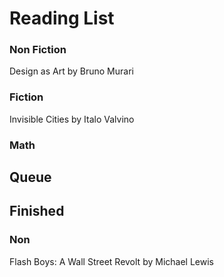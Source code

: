 # Reading List


### Non Fiction



Design as Art by Bruno Murari 

### Fiction

Invisible Cities by Italo Valvino 

### Math


## Queue





## Finished

### Non

Flash Boys: A Wall Street Revolt by Michael Lewis 

